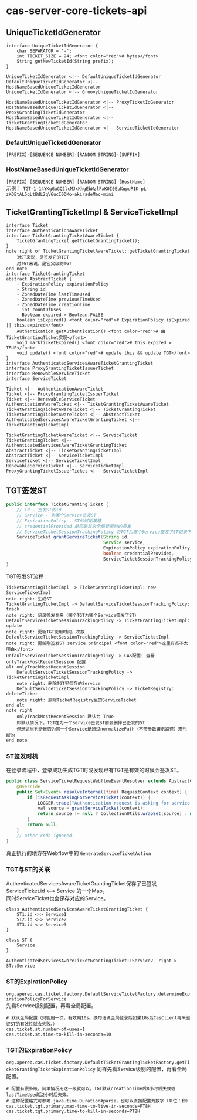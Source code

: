 # cas-server-core-tickets-api

## UniqueTicketIdGenerator
```plantuml
interface UniqueTicketIdGenerator {
    char SEPARATOR = '-';
    int TICKET_SIZE = 24; <font color="red"># bytes</font>
    String getNewTicketId(String prefix);
}

UniqueTicketIdGenerator <|-- DefaultUniqueTicketIdGenerator
DefaultUniqueTicketIdGenerator <|-- HostNameBasedUniqueTicketIdGenerator
UniqueTicketIdGenerator <|-- GroovyUniqueTicketIdGenerator

HostNameBasedUniqueTicketIdGenerator <|-- ProxyTicketIdGenerator
HostNameBasedUniqueTicketIdGenerator <|-- ProxyGrantingTicketIdGenerator
HostNameBasedUniqueTicketIdGenerator <|-- TicketGrantingTicketIdGenerator
HostNameBasedUniqueTicketIdGenerator <|-- ServiceTicketIdGenerator
```
### DefaultUniqueTicketIdGenerator
`[PREFIX]-[SEQUENCE NUMBER]-[RANDOM STRING]-[SUFFIX]`

### HostNameBasedUniqueTicketIdGenerator
`[PREFIX]-[SEQUENCE NUMBER]-[RANDOM STRING]-[HostName]`  
示例： `TGT-1-14YKgGuGQ2lcMJxKhgEbWzlFxK0I0EpKupdR1K-pL-zKOEtAL5qLtBdL2qV6ucI0DKo-akiradeMac-mini`

## TicketGrantingTicketImpl & ServiceTicketImpl
```plantuml
interface Ticket
interface AuthenticationAwareTicket
interface TicketGrantingTicketAwareTicket {
    TicketGrantingTicket getTicketGrantingTicket();
}
note right of TicketGrantingTicketAwareTicket::getTicketGrantingTicket
    对ST来说，是签发它的TGT
    对TGT来说，是它父级的TGT
end note
interface TicketGrantingTicket
abstract AbstractTicket {
    - ExpirationPolicy expirationPolicy
    - String id
    - ZonedDateTime lastTimeUsed
    - ZonedDateTime previousTimeUsed
    - ZonedDateTime creationTime
    - int countOfUses
    - Boolean expired = Boolean.FALSE
    boolean isExpired() <font color="red"># ExpirationPolicy.isExpired || this.expired</font>
    Authentication getAuthentication() <font color="red"># 由TicketGrantingTicket实现</font>
    void markTicketExpired() <font color="red"># this.expired = TRUE</font>
    void update() <font color="red"># update this && update TGT</font>
}
interface AuthenticatedServicesAwareTicketGrantingTicket
interface ProxyGrantingTicketIssuerTicket
interface RenewableServiceTicket
interface ServiceTicket

Ticket <|-- AuthenticationAwareTicket
Ticket <|-- ProxyGrantingTicketIssuerTicket
Ticket <|-- RenewableServiceTicket
AuthenticationAwareTicket <|-- TicketGrantingTicketAwareTicket
TicketGrantingTicketAwareTicket <|-- TicketGrantingTicket
TicketGrantingTicketAwareTicket <|-- AbstractTicket
AuthenticatedServicesAwareTicketGrantingTicket <|-- TicketGrantingTicketImpl

TicketGrantingTicketAwareTicket <|-- ServiceTicket
TicketGrantingTicket <|-- AuthenticatedServicesAwareTicketGrantingTicket
AbstractTicket <|-- TicketGrantingTicketImpl
AbstractTicket <|-- ServiceTicketImpl
ServiceTicket <|-- ServiceTicketImpl
RenewableServiceTicket <|-- ServiceTicketImpl
ProxyGrantingTicketIssuerTicket <|-- ServiceTicketImpl
```

## TGT签发ST
```java
public interface TicketGrantingTicket {
    // id - 签发ST的id
    // Service - 为哪个Service签发ST
    // ExpirationPolicy - ST的过期策略
    // credentialProvided 是否是首次全局登录时的签发
    // ServiceTicketSessionTrackingPolicy 将TGT为哪个Service签发了ST记录下来
    ServiceTicket grantServiceTicket(String id,
                                     Service service,
                                     ExpirationPolicy expirationPolicy,
                                     boolean credentialProvided,
                                     ServiceTicketSessionTrackingPolicy trackingPolicy);
}
```

TGT签发ST流程：
```plantuml
TicketGrantingTicketImpl -> TicketGrantingTicketImpl: new ServiceTicketImpl
note right: 生成ST
TicketGrantingTicketImpl -> DefaultServiceTicketSessionTrackingPolicy: track
note right: 记录签发关系（哪个TGT为哪个Service签发了ST）
DefaultServiceTicketSessionTrackingPolicy -> TicketGrantingTicketImpl: update
note right: 更新TGT使用时间、次数
DefaultServiceTicketSessionTrackingPolicy -> ServiceTicketImpl
note right: 更新刚签发ST.service.principal <font color="red">这里有点不太明白</font>
DefaultServiceTicketSessionTrackingPolicy -> CAS配置: 查看 onlyTrackMostRecentSession 配置
alt onlyTrackMostRecentSession
    DefaultServiceTicketSessionTrackingPolicy -> TicketGrantingTicketImpl
    note right: 删除TGT里保存的Service
    DefaultServiceTicketSessionTrackingPolicy -> TicketRegistry: deleteTicket
    note right: 删除TicketRegistry里的ServiceTicket
end alt
note right
    onlyTrackMostRecentSession 默认为 True
    即默认情况下，TGT在为一个Service签发ST前会删掉已签发的ST
    但是这里判断是否为同一个Service是通过normalizePath（不带参数请求路径）来判断的
end note
```

### ST签发时机
在登录流程中，登录成功生成TGT时或发现已有TGT是有效的时候会签发ST。
```java
public class ServiceTicketRequestWebflowEventResolver extends AbstractCasWebflowEventResolver {
    @Override
    public Set<Event> resolveInternal(final RequestContext context) {
        if (isRequestAskingForServiceTicket(context)) {
            LOGGER.trace("Authentication request is asking for service tickets");
            val source = grantServiceTicket(context);
            return source != null ? CollectionUtils.wrapSet(source) : null;
        }
        return null;
    }
    // other code ignored.
}
```
真正执行的地方在Webflow中的 `GenerateServiceTicketAction`

### TGT与ST的关联
AuthenticatedServicesAwareTicketGrantingTicket保存了已签发 ServiceTicket.id <--> Service 的一个Map。  
同时ServiceTicket也会保存对应的Service。
```plantuml
class AuthenticatedServicesAwareTicketGrantingTicket {
    ST1.id <-> Service1
    ST2.id <-> Service2
    ST3.id <-> Service3
}

class ST {
    Service
}

AuthenticatedServicesAwareTicketGrantingTicket::Service2 -right-> ST::Service
```

### ST的ExpirationPolicy
`org.apereo.cas.ticket.factory.DefaultServiceTicketFactory.determineExpirationPolicyForService`  
先看Service级别配置，再看全局配置。

```
# 默认全局配置（只能用一次，有效期10s。换句话说全局登录后如果10s后CasClient再来验证ST的有效性就会失败。）
cas.ticket.st.number-of-uses=1
cas.ticket.st.time-to-kill-in-seconds=10
```

### TGT的ExpirationPolicy
`org.apereo.cas.ticket.factory.DefaultTicketGrantingTicketFactory.getTicketGrantingTicketExpirationPolicy`
同样先看Service级别的配置，再看全局配置。

```
# 配置有很多级，简单情况用这一级就可以。TGT默认creationTime后8小时后失效或lastTimeUsed后2小时后失效。
# 这种配置格式可参考 java.time.Duration#parse，也可以直接配置为数字（单位：秒）
cas.ticket.tgt.primary.max-time-to-live-in-seconds=PT8H
cas.ticket.tgt.primary.time-to-kill-in-seconds=PT2H
```
